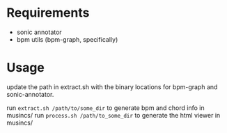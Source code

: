 # Requirements

* sonic annotator
* bpm utils (bpm-graph, specifically)

# Usage

update the path in extract.sh with the binary locations for bpm-graph and
sonic-annotator.

run `extract.sh /path/to/some_dir` to generate bpm and chord info in musincs/
run `process.sh /path/to_some_dir` to generate the html viewer in musincs/
